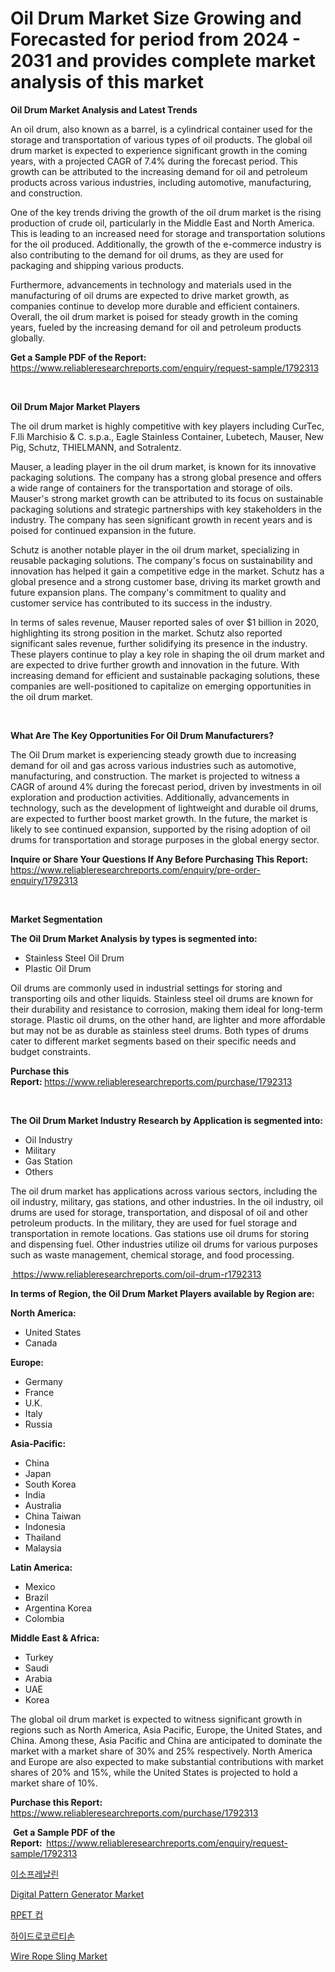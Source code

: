 <p><h1>Oil Drum Market Size Growing and Forecasted for period from 2024 - 2031 and provides complete market analysis of this market</h1></p><p><strong>Oil Drum Market Analysis and Latest Trends</strong></p>
<p><p>An oil drum, also known as a barrel, is a cylindrical container used for the storage and transportation of various types of oil products. The global oil drum market is expected to experience significant growth in the coming years, with a projected CAGR of 7.4% during the forecast period. This growth can be attributed to the increasing demand for oil and petroleum products across various industries, including automotive, manufacturing, and construction.</p><p>One of the key trends driving the growth of the oil drum market is the rising production of crude oil, particularly in the Middle East and North America. This is leading to an increased need for storage and transportation solutions for the oil produced. Additionally, the growth of the e-commerce industry is also contributing to the demand for oil drums, as they are used for packaging and shipping various products.</p><p>Furthermore, advancements in technology and materials used in the manufacturing of oil drums are expected to drive market growth, as companies continue to develop more durable and efficient containers. Overall, the oil drum market is poised for steady growth in the coming years, fueled by the increasing demand for oil and petroleum products globally.</p></p>
<p><strong>Get a Sample PDF of the Report:&nbsp;</strong> <a href="https://www.reliableresearchreports.com/enquiry/request-sample/1792313">https://www.reliableresearchreports.com/enquiry/request-sample/1792313</a></p>
<p>&nbsp;</p>
<p><strong>Oil Drum Major Market Players</strong></p>
<p><p>The oil drum market is highly competitive with key players including CurTec, F.lli Marchisio & C. s.p.a., Eagle Stainless Container, Lubetech, Mauser, New Pig, Schutz, THIELMANN, and Sotralentz. </p><p>Mauser, a leading player in the oil drum market, is known for its innovative packaging solutions. The company has a strong global presence and offers a wide range of containers for the transportation and storage of oils. Mauser's strong market growth can be attributed to its focus on sustainable packaging solutions and strategic partnerships with key stakeholders in the industry. The company has seen significant growth in recent years and is poised for continued expansion in the future.</p><p>Schutz is another notable player in the oil drum market, specializing in reusable packaging solutions. The company's focus on sustainability and innovation has helped it gain a competitive edge in the market. Schutz has a global presence and a strong customer base, driving its market growth and future expansion plans. The company's commitment to quality and customer service has contributed to its success in the industry.</p><p>In terms of sales revenue, Mauser reported sales of over $1 billion in 2020, highlighting its strong position in the market. Schutz also reported significant sales revenue, further solidifying its presence in the industry. These players continue to play a key role in shaping the oil drum market and are expected to drive further growth and innovation in the future. With increasing demand for efficient and sustainable packaging solutions, these companies are well-positioned to capitalize on emerging opportunities in the oil drum market.</p></p>
<p>&nbsp;</p>
<p><strong>What Are The Key Opportunities For Oil Drum Manufacturers?</strong></p>
<p><p>The Oil Drum market is experiencing steady growth due to increasing demand for oil and gas across various industries such as automotive, manufacturing, and construction. The market is projected to witness a CAGR of around 4% during the forecast period, driven by investments in oil exploration and production activities. Additionally, advancements in technology, such as the development of lightweight and durable oil drums, are expected to further boost market growth. In the future, the market is likely to see continued expansion, supported by the rising adoption of oil drums for transportation and storage purposes in the global energy sector.</p></p>
<p><strong>Inquire or Share Your Questions If Any Before Purchasing This Report:</strong> <a href="https://www.reliableresearchreports.com/enquiry/pre-order-enquiry/1792313">https://www.reliableresearchreports.com/enquiry/pre-order-enquiry/1792313</a></p>
<p>&nbsp;</p>
<p><strong>Market Segmentation</strong></p>
<p><strong>The Oil Drum Market Analysis by types is segmented into:</strong></p>
<p><ul><li>Stainless Steel Oil Drum</li><li>Plastic Oil Drum</li></ul></p>
<p><p>Oil drums are commonly used in industrial settings for storing and transporting oils and other liquids. Stainless steel oil drums are known for their durability and resistance to corrosion, making them ideal for long-term storage. Plastic oil drums, on the other hand, are lighter and more affordable but may not be as durable as stainless steel drums. Both types of drums cater to different market segments based on their specific needs and budget constraints.</p></p>
<p><strong>Purchase this Report:&nbsp;</strong><a href="https://www.reliableresearchreports.com/purchase/1792313">https://www.reliableresearchreports.com/purchase/1792313</a></p>
<p>&nbsp;</p>
<p><strong>The Oil Drum Market Industry Research by Application is segmented into:</strong></p>
<p><ul><li>Oil Industry</li><li>Military</li><li>Gas Station</li><li>Others</li></ul></p>
<p><p>The oil drum market has applications across various sectors, including the oil industry, military, gas stations, and other industries. In the oil industry, oil drums are used for storage, transportation, and disposal of oil and other petroleum products. In the military, they are used for fuel storage and transportation in remote locations. Gas stations use oil drums for storing and dispensing fuel. Other industries utilize oil drums for various purposes such as waste management, chemical storage, and food processing.</p></p>
<p><a href="https://www.reliableresearchreports.com/oil-drum-r1792313">&nbsp;https://www.reliableresearchreports.com/oil-drum-r1792313</a></p>
<p><strong>In terms of Region, the Oil Drum Market Players available by Region are:</strong></p>
<p>
    <p> <strong> North America: </strong>
        <ul>
            <li>United States</li>
            <li>Canada</li>
        </ul>
        </p> 
    <p> <strong> Europe: </strong>
        <ul>
            <li>Germany</li>
            <li>France</li>
            <li>U.K.</li>
            <li>Italy</li>
            <li>Russia</li>
        </ul>
        </p> 
    <p> <strong> Asia-Pacific: </strong>
        <ul>
            <li>China</li>
            <li>Japan</li>
            <li>South Korea</li>
            <li>India</li>
            <li>Australia</li>
            <li>China Taiwan</li>
            <li>Indonesia</li>
            <li>Thailand</li>
            <li>Malaysia</li>
        </ul>
        </p> 
    <p> <strong> Latin America: </strong>
        <ul>
            <li>Mexico</li>
            <li>Brazil</li>
            <li>Argentina Korea</li>
            <li>Colombia</li>
        </ul>
        </p> 
    <p> <strong> Middle East & Africa: </strong>
        <ul>
            <li>Turkey</li>
            <li>Saudi</li>
            <li>Arabia</li>
            <li>UAE</li>
            <li>Korea</li>
        </ul>
    </p>
    </p>
<p><p>The global oil drum market is expected to witness significant growth in regions such as North America, Asia Pacific, Europe, the United States, and China. Among these, Asia Pacific and China are anticipated to dominate the market with a market share of 30% and 25% respectively. North America and Europe are also expected to make substantial contributions with market shares of 20% and 15%, while the United States is projected to hold a market share of 10%.</p></p>
<p><strong>Purchase this Report: </strong><a href="https://www.reliableresearchreports.com/purchase/1792313">https://www.reliableresearchreports.com/purchase/1792313</a></p>
<p>&nbsp;<strong>Get a Sample PDF of the Report:&nbsp;&nbsp;</strong><a href="https://www.reliableresearchreports.com/enquiry/request-sample/1792313">https://www.reliableresearchreports.com/enquiry/request-sample/1792313</a></p>
<p><strong></strong></p>
<p><p><a href="https://medium.com/@santiagojast/%EC%9D%B4%EC%86%8C%ED%94%84%EB%A0%88%EB%82%A0%EB%A6%B0-%EC%8B%9C%EC%9E%A5-%EC%8B%9C%EC%9E%A5-%EC%A0%90%EC%9C%A0%EC%9C%A8-%EC%8B%9C%EC%9E%A5-%ED%8A%B8%EB%A0%8C%EB%93%9C-%EB%B0%8F-%EB%AF%B8%EB%9E%98-%EC%84%B1%EC%9E%A5%EC%9D%84-%ED%83%90%EC%83%89%ED%95%98%EA%B8%B0-cc92bcb001bc">이소프레날린</a></p><p><a href="https://github.com/globismark/Market-Research-Report-List-2/blob/main/digital-pattern-generator-market.md">Digital Pattern Generator Market</a></p><p><a href="https://github.com/CliftonFisher9067/Market-Research-Report-List-1/blob/main/431414730643.md">RPET 컵</a></p><p><a href="https://medium.com/@jodyomenick905/%ED%95%98%EC%9D%B4%EB%93%9C%EB%A1%9C%EC%BD%94%EB%A5%B4%ED%8B%B0%EC%86%90-%EC%8B%9C%EC%9E%A5-%EC%9C%A0%ED%98%95-%EC%9D%91%EC%9A%A9-%EB%B0%8F-%EC%A7%80%EB%A6%AC%EC%97%90-%EB%8C%80%ED%95%9C-%EC%A2%85%ED%95%A9-%ED%8F%89%EA%B0%80-433cae1add16">하이드로코르티손</a></p><p><a href="https://github.com/bobicer/Market-Research-Report-List-2/blob/main/wire-rope-sling-market.md">Wire Rope Sling Market</a></p></p>